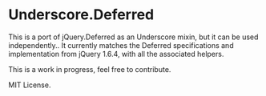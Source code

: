 # Underscore.Deferred

This is a port of jQuery.Deferred as an Underscore mixin, but it can be
used independently.. It currently matches the Deferred specifications
and implementation from jQuery 1.6.4, with all the associated helpers.

This is a work in progress, feel free to contribute.

MIT License.

